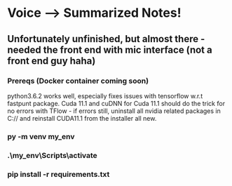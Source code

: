 # Voice --> Summarized Notes!
## Unfortunately unfinished, but almost there - needed the front end with mic interface (not a front end guy haha)
### Prereqs (Docker container coming soon)

python3.6.2 works well, especially fixes issues with tensorflow w.r.t fastpunt package.
Cuda 11.1 and cuDNN for Cuda 11.1 should do the trick for no errors with TFlow - if errors still, uninstall all nvidia related packages in C:// and reinstall CUDA11.1 from the installer all new.

### py -m venv my_env
### .\my_env\Scripts\activate
### pip install -r requirements.txt
